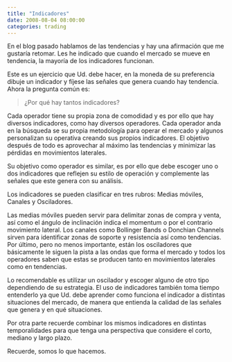 ```yaml
---
title: "Indicadores"
date: 2008-08-04 08:00:00
categories: trading
---
```

En el blog pasado hablamos de las tendencias y hay una afirmación que me gustaría retomar. Les he indicado que cuando el mercado se mueve en tendencia, la mayoría de los indicadores funcionan.

Este es un ejercicio que Ud. debe hacer, en la moneda de su preferencia dibuje un indicador y fíjese las señales que genera cuando hay tendencia. Ahora la pregunta común es:

> ¿Por qué hay tantos indicadores?

Cada operador tiene su propia zona de comodidad y es por ello que hay diversos indicadores, como hay diversos operadores. Cada operador anda en la búsqueda se su propia metodología para operar el mercado y algunos personalizan su operativa creando sus propios indicadores. El objetivo después de todo es aprovechar al máximo las tendencias y minimizar las pérdidas en movimientos laterales.

Su objetivo como operador es similar, es por ello que debe escoger uno o dos indicadores que reflejen su estilo de operación y complemente las señales que este genera con su análisis.

Los indicadores se pueden clasificar en tres rubros: Medias móviles, Canales y Osciladores.

Las medias móviles pueden servir para delimitar zonas de compra y venta, así como el ángulo de inclinación indica el momentum o por el contrario movimiento lateral. Los canales como Bollinger Bands o Donchian Channels sirven para identificar zonas de soporte y resistencia así como tendencias. Por último, pero no menos importante, están los osciladores que básicamente le siguen la pista a las ondas que forma el mercado y todos los operadores saben que estas se producen tanto en movimientos laterales como en tendencias.

Lo recomendable es utilizar un oscilador y escoger alguno de otro tipo dependiendo de su estrategia. El uso de indicadores también toma tiempo entenderlo ya que Ud. debe aprender como funciona el indicador a distintas situaciones del mercado, de manera que entienda la calidad de las señales que genera y en qué situaciones.

Por otra parte recuerde combinar los mismos indicadores en distintas temporalidades para que tenga una perspectiva que considere el corto, mediano y largo plazo.

Recuerde, somos lo que hacemos.